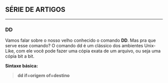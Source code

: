 ## SÉRIE DE ARTIGOS
_____________________________________
### DD

Vamos falar sobre o nosso velho conhecido o comando **DD**. Mas pra que serve esse comando? O comando dd é um clássico dos ambientes Unix-Like, com ele você pode fazer uma cópia exata de um arquivo, ou seja uma cópia bit a bit. 

**Sintaxe básica:**

> **dd if=origem of=destino**
